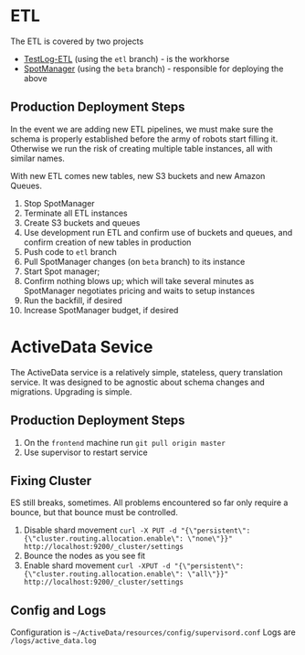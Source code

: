

ETL
===

The ETL is covered by two projects

* [TestLog-ETL](https://github.com/klahnakoski/TestLog-ETL) (using the `etl` branch) - is the workhorse
* [SpotManager](https://github.com/klahnakoski/SpotManager) (using the `beta` branch) - responsible for deploying the above


Production Deployment Steps
---------------------------

In the event we are adding new ETL pipelines, we must make sure the schema is properly established before the army of robots start filling it.  Otherwise we run the risk of creating multiple table instances, all with similar names.

With new ETL comes new tables, new S3 buckets and new Amazon Queues.

1. Stop SpotManager
2. Terminate all ETL instances
3. Create S3 buckets and queues
4. Use development run ETL and confirm use of buckets and queues, and confirm creation of new tables in production
5. Push code to `etl` branch
6. Pull SpotManager changes (on `beta` branch) to its instance
7. Start Spot manager; 
8. Confirm nothing blows up; which will take several minutes as SpotManager negotiates pricing and waits to setup instances 
9. Run the backfill, if desired
10. Increase SpotManager budget, if desired
 

ActiveData Sevice
=================

The ActiveData service is a relatively simple, stateless, query translation service.  It was designed to be agnostic about schema changes and migrations.  Upgrading is simple.     

Production Deployment Steps
---------------------------

1. On the `frontend` machine run `git pull origin master`
2. Use supervisor to restart service

Fixing Cluster
--------------

ES still breaks, sometimes.  All problems encountered so far only require a 
bounce, but that bounce must be controlled. 
 
 1. Disable shard movement `curl -X PUT -d "{\"persistent\": {\"cluster.routing.allocation.enable\": \"none\"}}"  http://localhost:9200/_cluster/settings`
 2. Bounce the nodes as you see fit
 3. Enable shard movement `curl -XPUT -d "{\"persistent\": {\"cluster.routing.allocation.enable\": \"all\"}}"  http://localhost:9200/_cluster/settings`


Config and Logs 
---------------

Configuration is `~/ActiveData/resources/config/supervisord.conf`
Logs are `/logs/active_data.log`

